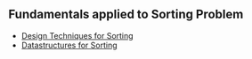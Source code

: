 ## Fundamentals applied to Sorting Problem

+ [Design Techniques for Sorting](DesignTechniques.md)
+ [Datastructures for Sorting](Datastructures.md)